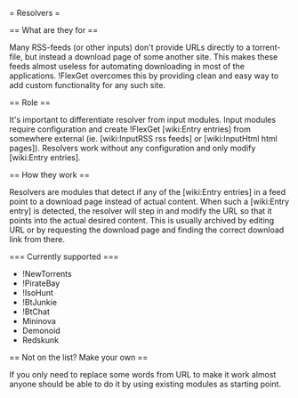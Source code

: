 = Resolvers =

== What are they for ==

Many RSS-feeds (or other inputs) don't provide URLs directly to a torrent-file, but instead a download page of some another site. This makes these feeds almost useless for automating downloading in most of the applications. !FlexGet overcomes this by providing clean and easy way to add custom functionality for any such site.

== Role ==

It's important to differentiate resolver from input modules. Input modules require configuration and create !FlexGet [wiki:Entry entries] from somewhere external (ie. [wiki:InputRSS rss feeds] or [wiki:InputHtml html pages]). Resolvers work without any configuration and only modify [wiki:Entry entries].

== How they work ==

Resolvers are modules that detect if any of the [wiki:Entry entries] in a feed point to a download page instead of actual content. When such a [wiki:Entry entry] is detected, the resolver will step in and modify the URL so that it points into the actual desired content. This is usually archived by editing URL or by requesting the download page and finding the correct download link from there.

=== Currently supported ===

 * !NewTorrents
 * !PirateBay
 * !IsoHunt
 * !BtJunkie
 * !BtChat
 * Mininova
 * Demonoid
 * Redskunk

== Not on the list? Make your own ==

If you only need to replace some words from URL to make it work almost anyone should be able to do it by using existing modules as starting point.